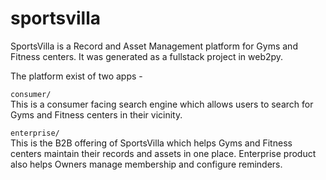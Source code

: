 sportsvilla
===========

SportsVilla is a Record and Asset Management platform for Gyms and Fitness centers.
It was generated as a fullstack project in web2py.

The platform exist of two apps -

`consumer/` \
This is a consumer facing search engine which allows users to search for Gyms and Fitness centers in their vicinity.

`enterprise/` \
This is the B2B offering of SportsVilla which helps Gyms and Fitness centers maintain their records and assets in one place.
Enterprise product also helps Owners manage membership and configure reminders.

